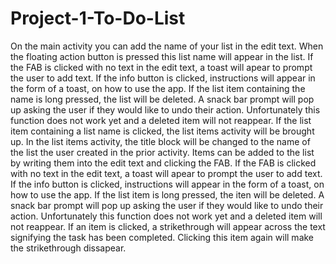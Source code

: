 # Project-1-To-Do-List

On the main activity you can add the name of your list in the edit text. When the floating action button is pressed this list name will appear in the list. If the FAB is clicked with no text in the edit text, a toast will apear to prompt the user to add text. If the info button is clicked, instructions will appear in the form of a toast, on how to use the app. If the list item containing the name is long pressed, the list will be deleted. A snack bar prompt will pop up asking the user if they would like to undo their action. Unfortunately this function does not work yet and a deleted item will not reappear. If the list item containing a list name is clicked, the list items activity will be brought up. 
In the list items activity, the title block will be changed to the name of the list the user created in the prior activity. Items can be added to the list by writing them into the edit text and clicking the FAB. If the FAB is clicked with no text in the edit text, a toast will apear to prompt the user to add text. If the info button is clicked, instructions will appear in the form of a toast, on how to use the app. If the list item is long pressed, the iten will be deleted. A snack bar prompt will pop up asking the user if they would like to undo their action. Unfortunately this function does not work yet and a deleted item will not reappear. If an item is clicked, a strikethrough will appear across the text signifying the task has been completed. Clicking this item again will make the strikethrough dissapear. 